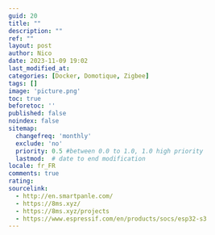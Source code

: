```yaml
---
guid: 20
title: ""
description: ""
ref: ""
layout: post
author: Nico
date: 2023-11-09 19:02
last_modified_at: 
categories: [Docker, Domotique, Zigbee]
tags: []
image: 'picture.png'
toc: true
beforetoc: ''
published: false
noindex: false
sitemap:
  changefreq: 'monthly'
  exclude: 'no'
  priority: 0.5 #between 0.0 to 1.0, 1.0 high priority
  lastmod:  # date to end modification
locale: fr_FR
comments: true
rating:  
sourcelink:
  - http://en.smartpanle.com/
  - https://8ms.xyz/
  - https://8ms.xyz/projects
  - https://www.espressif.com/en/products/socs/esp32-s3
---
```

